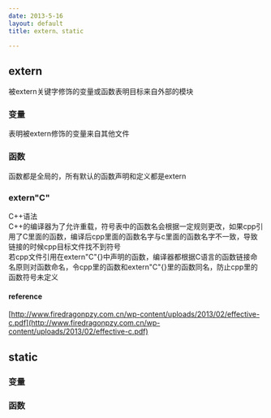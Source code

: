 ```yaml
---
date: 2013-5-16
layout: default
title: extern、static

---
```


## extern
被extern关键字修饰的变量或函数表明目标来自外部的模块
### 变量
表明被extern修饰的变量来自其他文件
### 函数
函数都是全局的，所有默认的函数声明和定义都是extern
### extern"C"
C++语法  
C++的编译器为了允许重载，符号表中的函数名会根据一定规则更改，如果cpp引用了C里面的函数，编译后cpp里面的函数名字与c里面的函数名字不一致，导致链接的时候cpp目标文件找不到符号  
若cpp文件引用在extern"C"{}中声明的函数，编译器都根据C语言的函数链接命名原则对函数命名，令cpp里的函数和extern"C"{}里的函数同名，防止cpp里的函数符号未定义  
#### reference
[http://www.firedragonpzy.com.cn/wp-content/uploads/2013/02/effective-c.pdf](http://www.firedragonpzy.com.cn/wp-content/uploads/2013/02/effective-c.pdf)
## static
### 变量
### 函数
